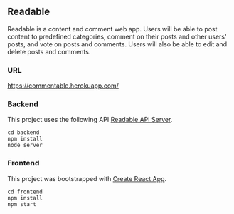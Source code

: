 ## Readable

Readable is a content and comment web app. Users will be able to post content to predefined categories, comment on their posts and other users' posts, and vote on posts and comments. Users will also be able to edit and delete posts and comments.

### URL
https://commentable.herokuapp.com/

### Backend
This project uses the following API [Readable API Server](https://github.com/udacity/reactnd-project-readable-starter).

```
cd backend
npm install
node server
```

### Frontend
This project was bootstrapped with [Create React App](https://github.com/facebookincubator/create-react-app).

```
cd frontend
npm install
npm start
```
